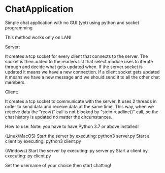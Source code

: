 # ChatApplication
Simple chat application with no GUI (yet) using python and socket programming

This method works only on LAN!



Server:

It creates a tcp socket for every client that connects to the server. 
The socket is then added to the readers list that select module uses to iterate through and decide what gets updated when. 
If the server socket is updated it means we have a new connection. 
If a client socket gets updated it means we have a new message and we should send it to all the other chat members. 
  
  
  
Client:

It creates a tcp socket to communicate with the server. 
It uses 2 threads in order to send data and receive data at the same time. 
This way, when we receive data the "recv()" call is not blocked by "stdin.readline()" call, so the chat history is updated no matter the circumstances. 
  
  
  
  
  
How to use:
Note: you have to have Python 3.7 or above installed!

(Linux/MacOS)
Start the server by executing: python3 server.py
Start a client by executing: python3 client.py

(Windows)
Start the server by executing: py server.py
Start a client by executing: py client.py

Set the username of your choice then start chatting!
